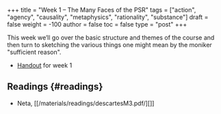 +++
title = "Week 1 – The Many Faces of the PSR"
tags = ["action", "agency", "causality", "metaphysics", "rationality", "substance"]
draft = false
weight = -100
author = false
toc = false
type = "post"
+++

This week we’ll go over the basic structure and themes of the course and then
turn to sketching the various things one might mean by the moniker "sufficient
reason".

-   [Handout](/materials/handouts/1-psr-overview.pdf) for week 1


## Readings {#readings}

-   Neta, [[/materials/readings/descartesM3.pdf/][]]
